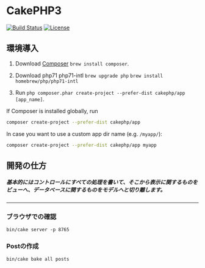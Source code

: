 # CakePHP3

[![Build Status](https://img.shields.io/travis/cakephp/app/master.svg?style=flat-square)](https://travis-ci.org/cakephp/app)
[![License](https://img.shields.io/packagist/l/cakephp/app.svg?style=flat-square)](https://packagist.org/packages/cakephp/app)

## 環境導入
1. Download [Composer](http://getcomposer.org/doc/00-intro.md)
`brew install composer`.
2. Download php71 php71-intl
`brew upgrade php`
`brew install homebrew/php/php71-intl`

3. Run `php composer.phar create-project --prefer-dist cakephp/app [app_name]`.

If Composer is installed globally, run

```bash
composer create-project --prefer-dist cakephp/app
```

In case you want to use a custom app dir name (e.g. `/myapp/`):

```bash
composer create-project --prefer-dist cakephp/app myapp
```

## 開発の仕方
##### 基本的にはコントロールにすべての処理を書いて、そこから表示に関するものをビューへ、データベースに関するものをモデルへと切り離します。
---
### ブラウザでの確認
```
bin/cake server -p 8765
```

### Postの作成
`bin/cake bake all posts`
